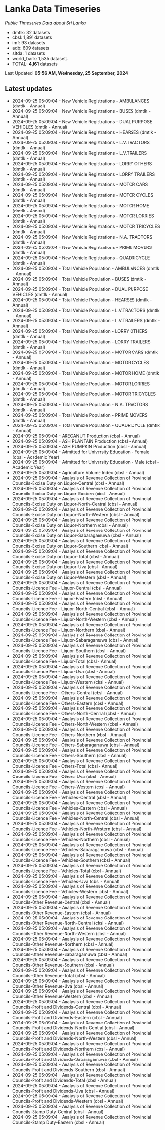 # Lanka Data Timeseries
*Public Timeseries Data about Sri Lanka*

* dmtlk: 32 datasets
* cbsl: 1,891 datasets
* imf: 93 datasets
* adb: 609 datasets
* sltda: 1 datasets
* world_bank: 1,535 datasets
* TOTAL: **4,161** datasets

Last Updated: **05:56 AM, Wednesday, 25 September, 2024**

## Latest updates

* 2024-09-25 05:09:04 - New Vehicle Registrations - AMBULANCES (dmtlk - Annual)
* 2024-09-25 05:09:04 - New Vehicle Registrations - BUSES (dmtlk - Annual)
* 2024-09-25 05:09:04 - New Vehicle Registrations - DUAL PURPOSE VEHICLES (dmtlk - Annual)
* 2024-09-25 05:09:04 - New Vehicle Registrations - HEARSES (dmtlk - Annual)
* 2024-09-25 05:09:04 - New Vehicle Registrations - L.V.TRACTORS (dmtlk - Annual)
* 2024-09-25 05:09:04 - New Vehicle Registrations - L.V.TRAILERS (dmtlk - Annual)
* 2024-09-25 05:09:04 - New Vehicle Registrations - LORRY OTHERS (dmtlk - Annual)
* 2024-09-25 05:09:04 - New Vehicle Registrations - LORRY TRAILERS (dmtlk - Annual)
* 2024-09-25 05:09:04 - New Vehicle Registrations - MOTOR CARS (dmtlk - Annual)
* 2024-09-25 05:09:04 - New Vehicle Registrations - MOTOR CYCLES (dmtlk - Annual)
* 2024-09-25 05:09:04 - New Vehicle Registrations - MOTOR HOME (dmtlk - Annual)
* 2024-09-25 05:09:04 - New Vehicle Registrations - MOTOR LORRIES (dmtlk - Annual)
* 2024-09-25 05:09:04 - New Vehicle Registrations - MOTOR TRICYCLES (dmtlk - Annual)
* 2024-09-25 05:09:04 - New Vehicle Registrations - N.A. TRACTORS (dmtlk - Annual)
* 2024-09-25 05:09:04 - New Vehicle Registrations - PRIME MOVERS (dmtlk - Annual)
* 2024-09-25 05:09:04 - New Vehicle Registrations - QUADRICYCLE (dmtlk - Annual)
* 2024-09-25 05:09:04 - Total Vehicle Population - AMBULANCES (dmtlk - Annual)
* 2024-09-25 05:09:04 - Total Vehicle Population - BUSES (dmtlk - Annual)
* 2024-09-25 05:09:04 - Total Vehicle Population - DUAL PURPOSE VEHICLES (dmtlk - Annual)
* 2024-09-25 05:09:04 - Total Vehicle Population - HEARSES (dmtlk - Annual)
* 2024-09-25 05:09:04 - Total Vehicle Population - L.V.TRACTORS (dmtlk - Annual)
* 2024-09-25 05:09:04 - Total Vehicle Population - L.V.TRAILERS (dmtlk - Annual)
* 2024-09-25 05:09:04 - Total Vehicle Population - LORRY OTHERS (dmtlk - Annual)
* 2024-09-25 05:09:04 - Total Vehicle Population - LORRY TRAILERS (dmtlk - Annual)
* 2024-09-25 05:09:04 - Total Vehicle Population - MOTOR CARS (dmtlk - Annual)
* 2024-09-25 05:09:04 - Total Vehicle Population - MOTOR CYCLES (dmtlk - Annual)
* 2024-09-25 05:09:04 - Total Vehicle Population - MOTOR HOME (dmtlk - Annual)
* 2024-09-25 05:09:04 - Total Vehicle Population - MOTOR LORRIES (dmtlk - Annual)
* 2024-09-25 05:09:04 - Total Vehicle Population - MOTOR TRICYCLES (dmtlk - Annual)
* 2024-09-25 05:09:04 - Total Vehicle Population - N.A. TRACTORS (dmtlk - Annual)
* 2024-09-25 05:09:04 - Total Vehicle Population - PRIME MOVERS (dmtlk - Annual)
* 2024-09-25 05:09:04 - Total Vehicle Population - QUADRICYCLE (dmtlk - Annual)
* 2024-09-25 05:09:04 - ARECANUT Production (cbsl - Annual)
* 2024-09-25 05:09:04 - ASH PLANTAIN Production (cbsl - Annual)
* 2024-09-25 05:09:04 - ASH PUMPKIN Production (cbsl - Annual)
* 2024-09-25 05:09:04 - Admitted for University Education - Female (cbsl - Academic Year)
* 2024-09-25 05:09:04 - Admitted for University Education - Male (cbsl - Academic Year)
* 2024-09-25 05:09:04 - Agriculture Volume Index (cbsl - Annual)
* 2024-09-25 05:09:04 - Analysis of Revenue Collection of Provincial Councils-Excise Duty on Liquor-Central (cbsl - Annual)
* 2024-09-25 05:09:04 - Analysis of Revenue Collection of Provincial Councils-Excise Duty on Liquor-Eastern (cbsl - Annual)
* 2024-09-25 05:09:04 - Analysis of Revenue Collection of Provincial Councils-Excise Duty on Liquor-North-Central (cbsl - Annual)
* 2024-09-25 05:09:04 - Analysis of Revenue Collection of Provincial Councils-Excise Duty on Liquor-North-Western (cbsl - Annual)
* 2024-09-25 05:09:04 - Analysis of Revenue Collection of Provincial Councils-Excise Duty on Liquor-Northern (cbsl - Annual)
* 2024-09-25 05:09:04 - Analysis of Revenue Collection of Provincial Councils-Excise Duty on Liquor-Sabaragamuwa (cbsl - Annual)
* 2024-09-25 05:09:04 - Analysis of Revenue Collection of Provincial Councils-Excise Duty on Liquor-Southern (cbsl - Annual)
* 2024-09-25 05:09:04 - Analysis of Revenue Collection of Provincial Councils-Excise Duty on Liquor-Total (cbsl - Annual)
* 2024-09-25 05:09:04 - Analysis of Revenue Collection of Provincial Councils-Excise Duty on Liquor-Uva (cbsl - Annual)
* 2024-09-25 05:09:04 - Analysis of Revenue Collection of Provincial Councils-Excise Duty on Liquor-Western (cbsl - Annual)
* 2024-09-25 05:09:04 - Analysis of Revenue Collection of Provincial Councils-Licence Fee - Liquor-Central (cbsl - Annual)
* 2024-09-25 05:09:04 - Analysis of Revenue Collection of Provincial Councils-Licence Fee - Liquor-Eastern (cbsl - Annual)
* 2024-09-25 05:09:04 - Analysis of Revenue Collection of Provincial Councils-Licence Fee - Liquor-North-Central (cbsl - Annual)
* 2024-09-25 05:09:04 - Analysis of Revenue Collection of Provincial Councils-Licence Fee - Liquor-North-Western (cbsl - Annual)
* 2024-09-25 05:09:04 - Analysis of Revenue Collection of Provincial Councils-Licence Fee - Liquor-Northern (cbsl - Annual)
* 2024-09-25 05:09:04 - Analysis of Revenue Collection of Provincial Councils-Licence Fee - Liquor-Sabaragamuwa (cbsl - Annual)
* 2024-09-25 05:09:04 - Analysis of Revenue Collection of Provincial Councils-Licence Fee - Liquor-Southern (cbsl - Annual)
* 2024-09-25 05:09:04 - Analysis of Revenue Collection of Provincial Councils-Licence Fee - Liquor-Total (cbsl - Annual)
* 2024-09-25 05:09:04 - Analysis of Revenue Collection of Provincial Councils-Licence Fee - Liquor-Uva (cbsl - Annual)
* 2024-09-25 05:09:04 - Analysis of Revenue Collection of Provincial Councils-Licence Fee - Liquor-Western (cbsl - Annual)
* 2024-09-25 05:09:04 - Analysis of Revenue Collection of Provincial Councils-Licence Fee - Others-Central (cbsl - Annual)
* 2024-09-25 05:09:04 - Analysis of Revenue Collection of Provincial Councils-Licence Fee - Others-Eastern (cbsl - Annual)
* 2024-09-25 05:09:04 - Analysis of Revenue Collection of Provincial Councils-Licence Fee - Others-North-Central (cbsl - Annual)
* 2024-09-25 05:09:04 - Analysis of Revenue Collection of Provincial Councils-Licence Fee - Others-North-Western (cbsl - Annual)
* 2024-09-25 05:09:04 - Analysis of Revenue Collection of Provincial Councils-Licence Fee - Others-Northern (cbsl - Annual)
* 2024-09-25 05:09:04 - Analysis of Revenue Collection of Provincial Councils-Licence Fee - Others-Sabaragamuwa (cbsl - Annual)
* 2024-09-25 05:09:04 - Analysis of Revenue Collection of Provincial Councils-Licence Fee - Others-Southern (cbsl - Annual)
* 2024-09-25 05:09:04 - Analysis of Revenue Collection of Provincial Councils-Licence Fee - Others-Total (cbsl - Annual)
* 2024-09-25 05:09:04 - Analysis of Revenue Collection of Provincial Councils-Licence Fee - Others-Uva (cbsl - Annual)
* 2024-09-25 05:09:04 - Analysis of Revenue Collection of Provincial Councils-Licence Fee - Others-Western (cbsl - Annual)
* 2024-09-25 05:09:04 - Analysis of Revenue Collection of Provincial Councils-Licence Fee - Vehicles-Central (cbsl - Annual)
* 2024-09-25 05:09:04 - Analysis of Revenue Collection of Provincial Councils-Licence Fee - Vehicles-Eastern (cbsl - Annual)
* 2024-09-25 05:09:04 - Analysis of Revenue Collection of Provincial Councils-Licence Fee - Vehicles-North-Central (cbsl - Annual)
* 2024-09-25 05:09:04 - Analysis of Revenue Collection of Provincial Councils-Licence Fee - Vehicles-North-Western (cbsl - Annual)
* 2024-09-25 05:09:04 - Analysis of Revenue Collection of Provincial Councils-Licence Fee - Vehicles-Northern (cbsl - Annual)
* 2024-09-25 05:09:04 - Analysis of Revenue Collection of Provincial Councils-Licence Fee - Vehicles-Sabaragamuwa (cbsl - Annual)
* 2024-09-25 05:09:04 - Analysis of Revenue Collection of Provincial Councils-Licence Fee - Vehicles-Southern (cbsl - Annual)
* 2024-09-25 05:09:04 - Analysis of Revenue Collection of Provincial Councils-Licence Fee - Vehicles-Total (cbsl - Annual)
* 2024-09-25 05:09:04 - Analysis of Revenue Collection of Provincial Councils-Licence Fee - Vehicles-Uva (cbsl - Annual)
* 2024-09-25 05:09:04 - Analysis of Revenue Collection of Provincial Councils-Licence Fee - Vehicles-Western (cbsl - Annual)
* 2024-09-25 05:09:04 - Analysis of Revenue Collection of Provincial Councils-Other Revenue-Central (cbsl - Annual)
* 2024-09-25 05:09:04 - Analysis of Revenue Collection of Provincial Councils-Other Revenue-Eastern (cbsl - Annual)
* 2024-09-25 05:09:04 - Analysis of Revenue Collection of Provincial Councils-Other Revenue-North-Central (cbsl - Annual)
* 2024-09-25 05:09:04 - Analysis of Revenue Collection of Provincial Councils-Other Revenue-North-Western (cbsl - Annual)
* 2024-09-25 05:09:04 - Analysis of Revenue Collection of Provincial Councils-Other Revenue-Northern (cbsl - Annual)
* 2024-09-25 05:09:04 - Analysis of Revenue Collection of Provincial Councils-Other Revenue-Sabaragamuwa (cbsl - Annual)
* 2024-09-25 05:09:04 - Analysis of Revenue Collection of Provincial Councils-Other Revenue-Southern (cbsl - Annual)
* 2024-09-25 05:09:04 - Analysis of Revenue Collection of Provincial Councils-Other Revenue-Total (cbsl - Annual)
* 2024-09-25 05:09:04 - Analysis of Revenue Collection of Provincial Councils-Other Revenue-Uva (cbsl - Annual)
* 2024-09-25 05:09:04 - Analysis of Revenue Collection of Provincial Councils-Other Revenue-Western (cbsl - Annual)
* 2024-09-25 05:09:04 - Analysis of Revenue Collection of Provincial Councils-Profit and Dividends-Central (cbsl - Annual)
* 2024-09-25 05:09:04 - Analysis of Revenue Collection of Provincial Councils-Profit and Dividends-Eastern (cbsl - Annual)
* 2024-09-25 05:09:04 - Analysis of Revenue Collection of Provincial Councils-Profit and Dividends-North-Central (cbsl - Annual)
* 2024-09-25 05:09:04 - Analysis of Revenue Collection of Provincial Councils-Profit and Dividends-North-Western (cbsl - Annual)
* 2024-09-25 05:09:04 - Analysis of Revenue Collection of Provincial Councils-Profit and Dividends-Northern (cbsl - Annual)
* 2024-09-25 05:09:04 - Analysis of Revenue Collection of Provincial Councils-Profit and Dividends-Sabaragamuwa (cbsl - Annual)
* 2024-09-25 05:09:04 - Analysis of Revenue Collection of Provincial Councils-Profit and Dividends-Southern (cbsl - Annual)
* 2024-09-25 05:09:04 - Analysis of Revenue Collection of Provincial Councils-Profit and Dividends-Total (cbsl - Annual)
* 2024-09-25 05:09:04 - Analysis of Revenue Collection of Provincial Councils-Profit and Dividends-Uva (cbsl - Annual)
* 2024-09-25 05:09:04 - Analysis of Revenue Collection of Provincial Councils-Profit and Dividends-Western (cbsl - Annual)
* 2024-09-25 05:09:04 - Analysis of Revenue Collection of Provincial Councils-Stamp Duty-Central (cbsl - Annual)
* 2024-09-25 05:09:04 - Analysis of Revenue Collection of Provincial Councils-Stamp Duty-Eastern (cbsl - Annual)